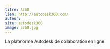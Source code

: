 ```yaml
---
titre: A360
lien: http://autodesk360.com/
auteur: 
site: autodesk360
image: a360.jpg
---
```


La plateforme Autodesk de collaboration en ligne.

